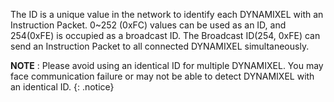 The ID is a unique value in the network to identify each DYNAMIXEL with an Instruction Packet.
0~252 (0xFC) values can be used as an ID, and 254(0xFE) is occupied as a broadcast ID. The Broadcast ID(254, 0xFE) can send an Instruction Packet to all connected DYNAMIXEL simultaneously.

**NOTE** : Please avoid using an identical ID for multiple DYNAMIXEL. You may face communication failure or may not be able to detect DYNAMIXEL with an identical ID.
{: .notice}
